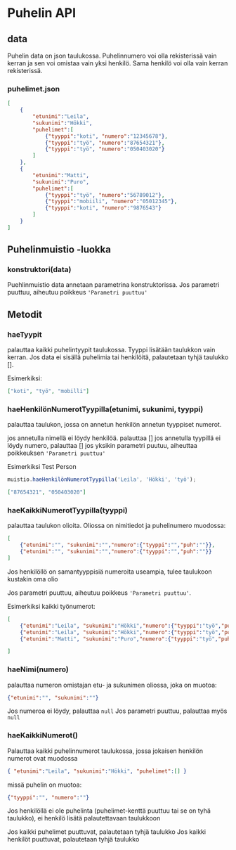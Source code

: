 # Puhelin API

## data

Puhelin data on json taulukossa. Puhelinnumero voi olla rekisterissä vain kerran ja sen voi omistaa vain yksi henkilö. Sama henkilö voi olla vain kerran rekisterissä.

### puhelimet.json
```json
[
    {
        "etunimi":"Leila",
        "sukunimi":"Hökki",
        "puhelimet":[
            {"tyyppi":"koti", "numero":"12345678"},
            {"tyyppi":"työ", "numero":"87654321"},
            {"tyyppi":"työ", "numero":"050403020"}
        ]
    },
    {
        "etunimi":"Matti",
        "sukunimi":"Puro",
        "puhelimet":[
            {"tyyppi":"työ", "numero":"56789012"},
            {"tyyppi":"mobiili", "numero":"05012345"},
            {"tyyppi":"koti", "numero":"9876543"}
        ]
    }
]
```

## Puhelinmuistio -luokka

### **konstruktori(data)**

Puehlinmuistio data annetaan parametrina konstruktorissa. Jos parametri puuttuu, aiheutuu poikkeus `'Parametri puuttuu'`

## Metodit

### **haeTyypit**

palauttaa kaikki puhelintyypit taulukossa. Tyyppi lisätään taulukkon vain kerran. Jos data ei sisällä puhelimia tai henkilöitä, palautetaan tyhjä taulukko [].

Esimerkiksi:
```json
["koti", "työ", "mobilli"]
```

### **haeHenkilönNumerotTyypilla(etunimi, sukunimi, tyyppi)**

palauttaa taulukon, jossa on annetun henkilön annetun tyyppiset numerot.

jos annetulla nimellä ei löydy henkilöä. palauttaa []
jos annetulla tyypillä ei löydy numero, palauttaa []
jos yksikin parametri puutuu, aiheuttaa poikkeuksen `'Parametri puuttuu'`

Esimerkiksi Test Person

```js
muistio.haeHenkilönNumerotTyypilla('Leila', 'Hökki', 'työ');
```
```json
["87654321", "050403020"]
```

### **haeKaikkiNumerotTyypilla(tyyppi)**

palauttaa taulukon olioita. Oliossa on nimitiedot ja puhelinumero muodossa:

```json
[
    {"etunimi":"", "sukunimi":"","numero":{"tyyppi":"","puh":""}},
    {"etunimi":"", "sukunimi":"","numero":{"tyyppi":"","puh":""}}
]
```

Jos henkilöllö on samantyyppisiä numeroita useampia, tulee taulukoon kustakin oma olio

Jos parametri puuttuu, aiheutuu poikkeus `'Parametri puuttuu'`.

Esimerkiksi kaikki työnumerot:

```json
[
    {"etunimi":"Leila", "sukunimi":"Hökki","numero":{"tyyppi":"työ","puh":"87654321"}},
    {"etunimi":"Leila", "sukunimi":"Hökki","numero":{"tyyppi":"työ","puh":"050403020"}},
    {"etunimi":"Matti", "sukunimi":"Puro","numero":{"tyyppi":"työ","puh":"56789012"}}

]
```

### **haeNimi(numero)**
palauttaa numeron omistajan etu- ja sukunimen oliossa, joka on muotoa:
```json
{"etunimi":"", "sukunimi":""}
```

Jos numeroa ei löydy, palauttaa `null`
Jos parametri puuttuu, palauttaa myös `null`

### **haeKaikkiNumerot()**

Palauttaa kaikki puhelinnumerot taulukossa, jossa jokaisen henkilön numerot ovat muodossa

```json
{ "etunimi":"Leila", "sukunimi":"Hökki", "puhelimet":[] }
```
missä puhelin on muotoa:
```json
{"tyyppi":"", "numero":""}
```

Jos henkilöllä ei ole puhelinta (puhelimet-kenttä puuttuu tai se on tyhä taulukko), ei henkilö lisätä palautettavaan taulukkoon

Jos kaikki puhelimet puuttuvat, palautetaan tyhjä taulukko
Jos kaikki henkilöt puuttuvat, palautetaan tyhjä taulukko